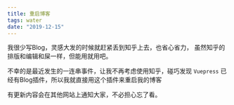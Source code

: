 ```yaml
---
title: 重启博客
tags: water
date: "2019-12-15"
---
```

我很少写Blog，灵感大发的时候就赶紧丢到知乎上去，也省心省力，
虽然知乎的排版和编辑和屎一样，但能用就用吧。

不幸的是最近发生的一连串事件，让我不再考虑使用知乎，碰巧发现
`Vuepress` 已经有Blog插件，所以我就直接用这个插件来重启我的博客

有更新内容会在其他网站上通知大家，不必担心忘了看。
